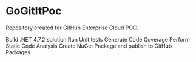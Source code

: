 # GoGitItPoc
Repository created for GitHub Enterprise Cloud POC.

Build .NET 4.7.2 solution
Run Unit tests
Generate Code Coverage
Perform Static Code Analysis
Create NuGet Package and publish to GitHub Packages

